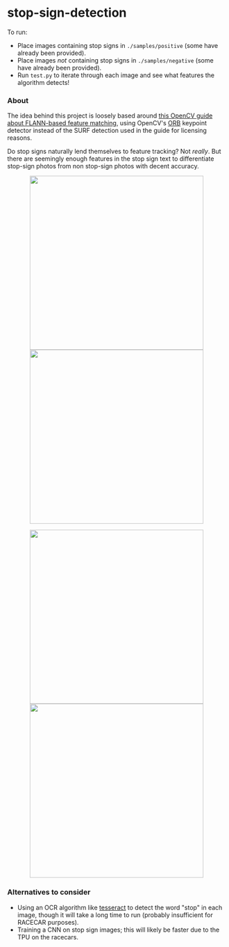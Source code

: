 # stop-sign-detection

To run:
- Place images containing stop signs in `./samples/positive` (some have already been provided).
- Place images *not* containing stop signs in `./samples/negative` (some have already been provided).
- Run `test.py` to iterate through each image and see what features the algorithm detects!

### About
The idea behind this project is loosely based around [this OpenCV guide about FLANN-based feature matching](https://docs.opencv.org/4.x/d5/d6f/tutorial_feature_flann_matcher.html),
using OpenCV's [ORB](https://docs.opencv.org/4.x/d1/d89/tutorial_py_orb.html) keypoint detector instead of the SURF
detection used in the guide for licensing reasons.

Do stop signs naturally lend themselves to feature tracking? Not *really*. But there are seemingly enough features in
the stop sign text to differentiate stop-sign photos from non stop-sign photos with decent accuracy.

<p align="center">
    <img src="https://github.com/user-attachments/assets/59bdbb8f-9846-43f9-aee5-211597783231" width="400px"> <img src="https://github.com/user-attachments/assets/320f4fa1-7158-40ff-9b30-f8ae241c6514" width="400px">
</p>
<p align="center">
    <img src="https://github.com/user-attachments/assets/ce35a159-eba3-4e90-8232-25cb0a45c313" width="400px"> <img src="https://github.com/user-attachments/assets/616a5025-41e0-4c99-ab69-f9dd587f1838" width="400px">
</p>

### Alternatives to consider
- Using an OCR algorithm like [tesseract](https://pypi.org/project/pytesseract/) to detect the word "stop" in each image,
  though it will take a long time to run (probably insufficient for RACECAR purposes).
- Training a CNN on stop sign images; this will likely be faster due to the TPU on the racecars.
